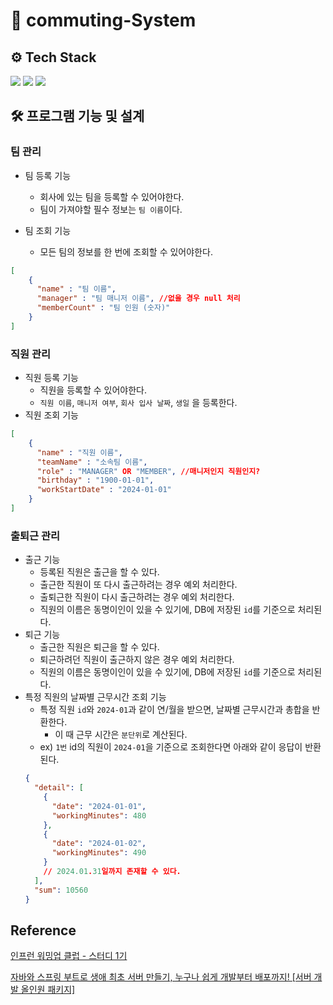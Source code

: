 # 🏢 commuting-System

## ⚙ Tech Stack
<img src="https://img.shields.io/badge/java-007396?style=for-the-badge&logo=java&logoColor=white"></a>
<img src="https://img.shields.io/badge/spring-6DB33F?style=for-the-badge&logo=spring&logoColor=white"></a>
<img src="https://img.shields.io/badge/mysql-4479A1?style=for-the-badge&logo=mysql&logoColor=white"> </a>


## 🛠 프로그램 기능 및 설계
### 팀 관리
- 팀 등록 기능
  - 회사에 있는 팀을 등록할 수 있어야한다.
  - 팀이 가져야할 필수 정보는 `팀 이름`이다.

- 팀 조회 기능
  - 모든 팀의 정보를 한 번에 조회할 수 있어야한다.
```json
[
    {
      "name" : "팀 이름",
      "manager" : "팀 매니저 이름", //없을 경우 null 처리
      "memberCount" : "팀 인원 (숫자)"
    }
]
```

### 직원 관리
- 직원 등록 기능
    - 직원을 등록할 수 있어야한다.
    - `직원 이름`, `매니저 여부`, `회사 입사 날짜`, `생일` 을 등록한다.
- 직원 조회 기능
```json
[
    {
      "name" : "직원 이름",
      "teamName" : "소속팀 이름",
      "role" : "MANAGER" OR "MEMBER", //매니저인지 직원인지?
      "birthday" : "1900-01-01",
      "workStartDate" : "2024-01-01"
    }
]
```

### 출퇴근 관리
- 출근 기능
  - 등록된 직원은 출근을 할 수 있다.
  - 출근한 직원이 또 다시 출근하려는 경우 예외 처리한다.
  - 출퇴근한 직원이 다시 출근하려는 경우 예외 처리한다.
  - 직원의 이름은 동명이인이 있을 수 있기에, DB에 저장된 `id`를 기준으로 처리된다.
- 퇴근 기능
  - 출근한 직원은 퇴근을 할 수 있다.
  - 퇴근하려던 직원이 출근하지 않은 경우 예외 처리한다.
  - 직원의 이름은 동명이인이 있을 수 있기에, DB에 저장된 `id`를 기준으로 처리된다.
- 특정 직원의 날짜별 근무시간 조회 기능
  - 특정 직원 `id`와 `2024-01`과 같이 연/월을 받으면, 날짜별 근무시간과 총합을 반환한다.
    - 이 때 근무 시간은 `분단위`로 계산된다.
  - ex) `1번` id의 직원이 `2024-01`을 기준으로 조회한다면 아래와 같이 응답이 반환된다.
  ```json
  {
    "detail": [
      {
        "date": "2024-01-01",
        "workingMinutes": 480
      },
      {
        "date": "2024-01-02",
        "workingMinutes": 490
      }
      // 2024.01.31일까지 존재할 수 있다.
    ],
    "sum": 10560
  }
  ```

## Reference
[인프런 워밍업 클럽 - 스터디 1기](https://www.inflearn.com/course/inflearn-warmup-club-study-1)

[자바와 스프링 부트로 생애 최초 서버 만들기, 누구나 쉽게 개발부터 배포까지! [서버 개발 올인원 패키지]](https://www.inflearn.com/course/%EC%9E%90%EB%B0%94-%EC%8A%A4%ED%94%84%EB%A7%81%EB%B6%80%ED%8A%B8-%EC%84%9C%EB%B2%84%EA%B0%9C%EB%B0%9C-%EC%98%AC%EC%9D%B8%EC%9B%90)